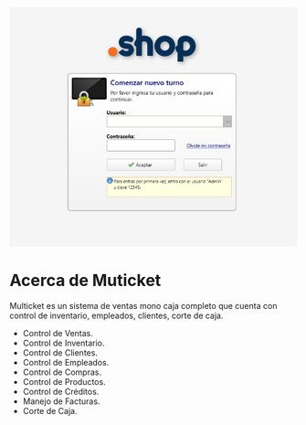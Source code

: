 ![Secreenshot demo](https://github.com/jose055abraham/multicket/blob/master/img/shop-100013.png)
# Acerca de Muticket
Multicket es un sistema de ventas mono caja completo que cuenta con control de inventario, empleados, clientes, corte de caja.

- Control de Ventas.
- Control de Inventario.
- Control de Clientes.
- Control de Empleados.
- Control de Compras.
- Control de Productos.
- Control de Créditos.
- Manejo de Facturas.
- Corte de Caja.
